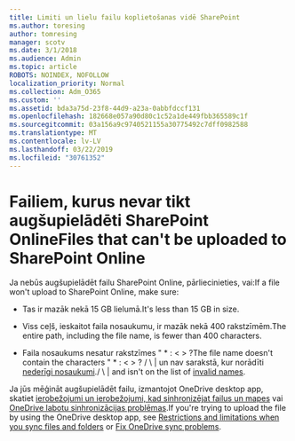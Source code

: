 ```yaml
---
title: Limiti un lielu failu koplietošanas vidē SharePoint
ms.author: toresing
author: tomresing
manager: scotv
ms.date: 3/1/2018
ms.audience: Admin
ms.topic: article
ROBOTS: NOINDEX, NOFOLLOW
localization_priority: Normal
ms.collection: Adm_O365
ms.custom: ''
ms.assetid: bda3a75d-23f8-44d9-a23a-0abbfdccf131
ms.openlocfilehash: 182668e057a90d80c1c52a1de449fbb365589c1f
ms.sourcegitcommit: 03a156a9c9740521155a30775492c7dff0982588
ms.translationtype: MT
ms.contentlocale: lv-LV
ms.lasthandoff: 03/22/2019
ms.locfileid: "30761352"
---
```

# <a name="files-that-cant-be-uploaded-to-sharepoint-online"></a><span data-ttu-id="11193-102">Failiem, kurus nevar tikt augšupielādēti SharePoint Online</span><span class="sxs-lookup"><span data-stu-id="11193-102">Files that can't be uploaded to SharePoint Online</span></span>

<span data-ttu-id="11193-103">Ja nebūs augšupielādēt failu SharePoint Online, pārliecinieties, vai:</span><span class="sxs-lookup"><span data-stu-id="11193-103">If a file won't upload to SharePoint Online, make sure:</span></span>
  
- <span data-ttu-id="11193-104">Tas ir mazāk nekā 15 GB lielumā.</span><span class="sxs-lookup"><span data-stu-id="11193-104">It's less than 15 GB in size.</span></span>
    
- <span data-ttu-id="11193-105">Viss ceļš, ieskaitot faila nosaukumu, ir mazāk nekā 400 rakstzīmēm.</span><span class="sxs-lookup"><span data-stu-id="11193-105">The entire path, including the file name, is fewer than 400 characters.</span></span>
    
- <span data-ttu-id="11193-106">Faila nosaukums nesatur rakstzīmes " \* : \< \> ?</span><span class="sxs-lookup"><span data-stu-id="11193-106">The file name doesn't contain the characters " \* : \< \> ?</span></span> <span data-ttu-id="11193-107">/ \ | un nav sarakstā, kur norādīti [nederīgi nosaukumi](https://go.microsoft.com/fwlink/?linkid=866430).</span><span class="sxs-lookup"><span data-stu-id="11193-107">/ \ | and isn't on the list of [invalid names](https://go.microsoft.com/fwlink/?linkid=866430).</span></span>
    
<span data-ttu-id="11193-108">Ja jūs mēģināt augšupielādēt failu, izmantojot OneDrive desktop app, skatiet [ierobežojumi un ierobežojumi, kad sinhronizējat failus un mapes](http://go.microsoft.com/fwlink/p/?LinkID=717734) vai [OneDrive labotu sinhronizācijas problēmas](https://go.microsoft.com/fwlink/?linkid=866431).</span><span class="sxs-lookup"><span data-stu-id="11193-108">If you're trying to upload the file by using the OneDrive desktop app, see [Restrictions and limitations when you sync files and folders](http://go.microsoft.com/fwlink/p/?LinkID=717734) or [Fix OneDrive sync problems](https://go.microsoft.com/fwlink/?linkid=866431).</span></span>
  


